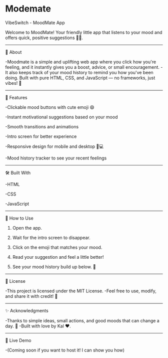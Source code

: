 # Modemate
VibeSwitch - MoodMate App

Welcome to MoodMate!
Your friendly little app that listens to your mood and offers quick, positive suggestions 💬✨.


---

📖 About

-Moodmate is a simple and uplifting web app where you click how you're feeling, and it instantly gives you a boost, advice, or small encouragement.
-It also keeps track of your mood history to remind you how you've been doing.
Built with pure HTML, CSS, and JavaScript — no frameworks, just vibes! 🚀


---

🎯 Features

-Clickable mood buttons with cute emoji 😄

-Instant motivational suggestions based on your mood

-Smooth transitions and animations

-Intro screen for better experience

-Responsive design for mobile and desktop 📱💻

-Mood history tracker to see your recent feelings



---

🛠️ Built With

-HTML

-CSS

-JavaScript



---

🚀 How to Use

1. Open the app.


2. Wait for the intro screen to disappear.


3. Click on the emoji that matches your mood.


4. Read your suggestion and feel a little better!


5. See your mood history build up below. 🎉




---

📄 License

-This project is licensed under the MIT License.
-Feel free to use, modify, and share it with credit! 🙏


---

✨ Acknowledgments

-Thanks to simple ideas, small actions, and good moods that can change a day. 🌟
-Built with love by Kal ❤️.


---

🚀 Live Demo

-(Coming soon if you want to host it! I can show you how)
